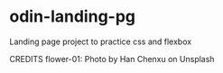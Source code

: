 # odin-landing-pg
Landing page project to practice css and flexbox

CREDITS
flower-01: Photo by Han Chenxu on Unsplash
  